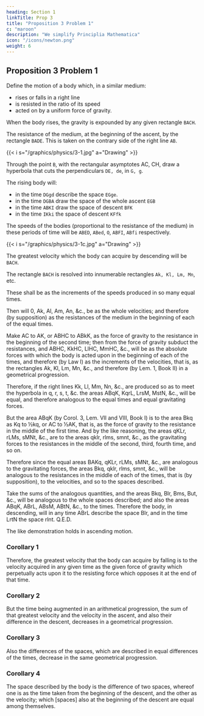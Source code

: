 ```yaml
---
heading: Section 1
linkTitle: Prop 3
title: "Proposition 3 Problem 1"
c: "maroon"
description: "We simplify Principlia Mathematica"
icon: "/icons/newton.png"
weight: 6
---
```




## Proposition 3 Problem 1

Define the motion of a body which, in a similar medium:
- rises or falls in a right line
- is resisted in the ratio of its speed
- acted on by a uniform force of gravity.

When the body rises, the gravity is expounded by any given rectangle `BACH`.

The resistance of the medium, at the beginning of the ascent, by the rectangle `BADE`. This is taken on the contrary side of the right line `AB`.


{{< i s="/graphics/physics/3-1.jpg" a="Drawing" >}}

Through the point `B`, with the rectangular asymptotes AC, CH, draw a hyperbola that cuts the perpendiculars `DE, de`, in `G, g`.

The rising body will:
- in the time `DGgd` describe the space `EGge`.
- in the time `DGBA` draw the space of the whole ascent `EGB`
- in the time `ABKI` draw the space of descent `BFK`
- in the time `IKki` the space of descent `KFfk`

The speeds of the bodies (proportional to the resistance of the medium) in these periods of time will be `ABED`, `ABed`, `O`, `ABFI`, `ABfi` respectively.

{{< i s="/graphics/physics/3-1c.jpg" a="Drawing" >}}

The greatest velocity which the body can acquire by descending will be `BACH`.

The rectangle `BACH` is resolved into innumerable rectangles `Ak, Kl, Lm, Mn`, etc.

These shall be as the increments of the speeds produced in so many equal times.

Then will 0, Ak, Al, Am, An, &c., be as the whole velocities; and therefore (by supposition) as the resistances of the medium in the beginning of each of the equal times.

Make AC to AK, or ABHC to ABkK, as the force of gravity to the resistance in the beginning of the second time; then from the force of gravity subduct the resistances, and ABHC, KkHC, LlHC, MmHC, &c., will be as the absolute forces with which the body is acted upon in the beginning of each of the times, and therefore (by Law I) as the increments of the velocities, that is, as the rectangles Ak, Kl, Lm, Mn, &c., and therefore (by Lem. 1, Book II) in a geometrical progression. 

Therefore, if the right lines Kk, Ll, Mm, Nn, &c., are produced so as to meet the hyperbola in q, r, s, t, &c. the areas ABqK, KqrL, LrsM, MstN, &c., will be equal, and therefore analogous to the equal times and equal gravitating forces.

But the area ABqK (by Corol. 3, Lem. VII and VIII, Book I) is to the area Bkq as Kq to ½kq, or AC to ½AK, that is, as the force of gravity to the resistance in the middle of the first time. And by the like reasoning, the areas qKLr, rLMs, sMNt, &c., are to the areas qklr, rlms, smnt, &c., as the gravitating forces to the resistances in the middle of the second, third, fourth time, and so on.

Therefore since the equal areas BAKq, qKLr, rLMs, sMNt, &c., are analogous to the gravitating forces, the areas Bkq, qklr, rlms, smnt, &c., will be analogous to the resistances in the middle of each of the times, that is (by supposition), to the velocities, and so to the spaces described. 

Take the sums of the analogous quantities, and the areas Bkq, Blr, Bms, But, &c., will be analogous to the whole spaces described; and also the areas ABqK, ABrL, ABsM, ABtN, &c., to the times. Therefore the body, in descending, will in any time ABrL describe the space Blr, and in the time LrtN the space rlnt.   Q.E.D.

The like demonstration holds in ascending motion.


### Corollary 1

Therefore, the greatest velocity that the body can acquire by falling is to the velocity acquired in any given time as the given force of gravity which perpetually acts upon it to the resisting force which opposes it at the end of that time.


### Corollary 2

But the time being augmented in an arithmetical progression, the sum of that greatest velocity and the velocity in the ascent, and also their difference in the descent, decreases in a geometrical progression.


### Corollary 3

Also the differences of the spaces, which are described in equal differences of the times, decrease in the same geometrical progression.


### Corollary 4

The space described by the body is the difference of two spaces, whereof one is as the time taken from the beginning of the descent, and the other as the velocity; which [spaces] also at the beginning of the descent are equal among themselves.